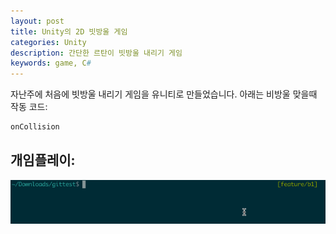 ```yaml
---
layout: post
title: Unity의 2D 빗방울 게임
categories: Unity
description: 간단한 르탄이 빗방울 내리기 게임
keywords: game, C#
---
```


자난주에 처음에 빗방울 내리기 게임을 유니티로 만들었습니다. 아래는 비방울 맞을때 작동 코드:


```cpp
onCollision

```

## 개임플레이:

![](/images/posts/shell/zsh-gmt-completion.gif)


